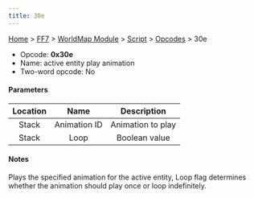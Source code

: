 ```yaml
---
title: 30e
---
```


[Home](../../../../Main_Page.md) > [FF7](../../../../FF7.md) > [WorldMap Module](../../../WorldMap_Module.md) > [Script](../../Script.md) > [Opcodes](../Opcodes.md) > 30e

-   Opcode: **0x30e**
-   Name: active entity play animation
-   Two-word opcode: No

#### Parameters

| Location |     Name     |    Description    |
|:--------:|:------------:|:-----------------:|
|  Stack   | Animation ID | Animation to play |
|  Stack   |     Loop     |   Boolean value   |

#### Notes

Plays the specified animation for the active entity, Loop flag determines whether the animation should play once or loop indefinitely.
